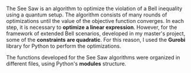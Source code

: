 The See Saw is an algorithm to optimize the violation of a Bell inequality using a quantum setup. The algorithm consists of many rounds of optimizations until the value of the objective function converges.
In each step, it is necessary to **optimize a linear expression**. However, for the framework of extended Bell scenarios, developed in my master's project, some of the **constraints are quadratic**. For this reason, I used the **Gurobi** library for Python to perform the optimizations.

The functions developed for the See Saw algorithms were organized in different files, using Python's **modules** structure. 
